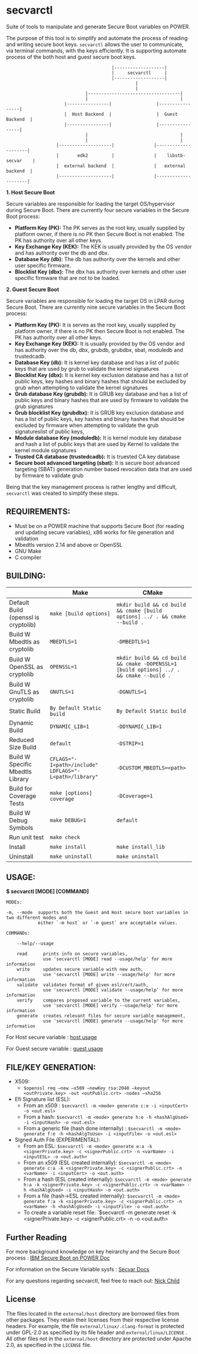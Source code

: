 # secvarctl
Suite of tools to manipulate and generate Secure Boot variables on POWER.

The purpose of this tool is to simplify and automate the process of reading and writing secure boot keys.
`secvarctl` allows the user to communicate, via terminal commands, with the keys efficiently. It is
supporting automate process of the both host and guest secure boot keys.

                                            |-------------------|
                                            |     secvarctl     |
                                            |-------------------|
                                                     |
                                                     |
                                  |-----------------------------------|
                                  |                                   |
                          |----------------|                 |-----------------|
                          |  Host Backend  |                 |  Guest Backend  |
                          |----------------|                 |-----------------|
                                  |                                   |
                                  |                                   |
                       |--------------------|               |---------------------|
                       |       edk2         |               |    libstb-secvar    |
                       |  external backend  |               |   external backend  |
                       |--------------------|               |---------------------|


**1. Host Secure Boot**

Secure variables are responsible for loading the target OS/hypervisor during Secure Boot.
There are currently four secure variables in the Secure Boot process:

* **Platform Key (PK):** The PK serves as the root key, usually supplied by platform owner, if there is no PK then Secure Boot is not enabled. The PK has authority over all other keys.
* **Key Exchange Key (KEK):** The KEK is usually provided by the OS vendor and has authority over the db and dbx.
* **Database Key (db):** The db has authority over the kernels and other user specific firmware.
* **Blocklist Key (dbx):** The dbx has authority over kernels and other user specific firmware that are not to be loaded.

**2. Guest Secure Boot**

Secure variables are responsible for loading the target OS in LPAR during Secure Boot. There are
currently nine secure variables in the Secure Boot process:

* **Platform Key (PK):** It is serves as the root key, usually supplied by platform owner, if there is no PK then Secure Boot is not enabled. The PK has authority over all other keys.
* **Key Exchange Key (KEK):** It is usually provided by the OS vendor and has authority over the db, dbx, grubdb, grubdbx, sbat, moduledb and trustedcadb.
* **Database Key (db):** It is kernel key database and has a list of public keys that are used by grub to validate the kernel signatures
* **Blocklist Key (dbx):** It is kernel key exclusion database and has a list of public keys, key hashes and binary hashes that should be excluded by grub when attempting to validate the kernel signatures
* **Grub database Key (grubdb):** It is GRUB key database and has a list of public keys and binary hashes that are used by firmware to validate the grub signatures
* **Grub blocklist Key (grubdbx):** It is GRUB key exclusion database and has a list of public keys, key hashes and binary hashes that should be excluded by firmware when attempting to validate the grub signatureslist of public keys,
* **Module database Key (moduledb):** It is kernel module key database and hash a list of public keys that are used by Kernel to validate the kernel module signatures
* **Trusted CA database (trustedcadb):** It is truested CA key database
* **Secure boot advanced targeting (sbat):** It is secure boot advanced targeting (SBAT) generation number based revocation data that are used by firmware to validate grub


Being that the key management process is rather lengthy and difficult, `secvarctl` was created to simplify these steps.

## REQUIREMENTS:
  - Must be on a POWER machine that supports Secure Boot (for reading and updating secure variables), x86 works for file generation and validation
  - Mbedtls version 2.14 and above or OpenSSL
  - GNU Make
  - C compiler

## BUILDING:
 |               | Make      | CMake |
 ---             | ----------- | ----------- |
 | Default Build (openssl is cryptolib) | `make [build options]`      | `mkdir build && cd build && cmake [build options] ../ . && cmake --build .`      |
 | Build W Mbedtls as cryptolib | `MBEDTLS=1` | `-DMBEDTLS=1` |
 | Build W OpenSSL as cryptolib | `OPENSSL=1` | `mkdir build && cd build && cmake -DOPENSSL=1 [build options] ../ . && cmake --build .` |
 | Build W GnuTLS as cryptolib | `GNUTLS=1` | `-DGNUTLS=1` |
 | Static Build | `By Default Static build` |	`By Default Static build` |
 | Dynamic Build | `DYNAMIC_LIB=1` |	`-DDYNAMIC_LIB=1` |
 | Reduced Size Build | `default` | `-DSTRIP=1` |
 | Build W Specific Mbedtls Library | `CFLAGS="-I<path>/include" LDFLAGS="-L<path>/library"` | `-DCUSTOM_MBEDTLS=<path>` |
 | Build for Coverage Tests | `make [options] coverage` | `-DCoverage=1` |
 | Build W Debug Symbols | `make DEBUG=1` | `default` |
 | Run unit test | `make check`        |
 | Install    | `make install`        | `make install_lib` |
 | Uninstall    | `make uninstall`        | `make uninstall` | 

## USAGE:

**$ secvarctl [MODE] [COMMAND]**

	MODEs:

	-m, --mode  supports both the Guest and Host secure boot variables in two different modes and
	            either `-m host` or `-m guest` are acceptable values.

	COMMANDs:

		--help/--usage

		read      prints info on secure variables,
		          use 'secvarctl [MODE] read --usage/help' for more information
		write     updates secure variable with new auth,
		          use 'secvarctl [MODE] write --usage/help' for more information
		validate  validates format of given esl/cert/auth,
		          use 'secvarctl [MODE] validate --usage/help' for more information
		verify    compares proposed variable to the current variables,
		          use 'secvarctl [MODE] verify --usage/help' for more information
		generate  creates relevant files for secure variable management,
		          use 'secvarctl [MODE] generate --usage/help' for more information

For Host secure variable : [host usage](host-usage.md)

For Guest secure variable : [guest usage](guest-usage.md)

## FILE/KEY GENERATION:
   + X509:
     - `$openssl req –new –x509 –newKey rsa:2048 –keyout <outPrivate.key> -out <outPublic.crt> -nodes –sha256`
   + Efi Signature list (ESL):
     - From an x509 : `$secvarctl -m <mode> generate c:e -i <inputCert> -o <out.esl>`
     - From a hash: `$secvarctl -m <mode> generate h:e -h <hashAlgUsed> -i <inputHash> -o <out.esl>`
     - From a generic file (hash done internally) : `$secvarctl -m <mode> generate f:e -h <hashAlgToUse> -i <inputFile> -o <out.esl>`
   + Signed Auth File (EXPERIMENTAL):
     - From an ESL: `$secvarctl -m <mode> generate e:a -k <signerPrivate.key> -c <signerPublic.crt> -n <varName> -i <inputESL> -o <out.auth> `
     - From an x509 (ESL created internally): `$secvarctl -m <mode> generate c:a -k <signerPrivate.key> -c <signerPublic.crt> -n <varName> -i <inputCert> -o <out.auth> `
     - From a hash (ESL created internally): `$secvarctl -m <mode> generate h:a -k <signerPrivate.key> -c <signerPublic.crt> -n <varName> -h <hashAlgUsed> -i <inputHash> -o <out.auth> `
     - From a file (hash->ESL created internally): `$secvarctl -m <mode> generate f:a -k <signerPrivate.key> -c <signerPublic.crt> -n <varName> -h <hashAlgUsed> -i <inputFile> -o <out.auth> `
     - To create a variable reset file: `$secvarctl -m <mode> generate reset -k <signerPrivate.key> -c <signerPublic.crt> -n <varName> -o <out.auth>

## Further Reading

For more background knowledge on key heirarchy and the Secure Boot process : [IBM Secure Boot on POWER Doc](https://developer.ibm.com/articles/protect-system-firmware-openpower/)

For information on the Secure Variable sysfs : [Secvar Docs](https://elixir.bootlin.com/linux/latest/source/Documentation/ABI/testing/sysfs-secvar)

For any questions regarding secvarctl, feel free to reach out: [Nick Child](nick.child@ibm.com)

## License   
The files located in the `external/host` directory are borrowed files from other packages. They retain their licenses from their respective license headers. For example, the file `external/linux/.clang-format` is protected under GPL-2.0 as specified by its file header and `external/linux/LICENSE` . All other files not in the `external/host` directory are protected under Apache 2.0, as specified in the `LICENSE` file.
